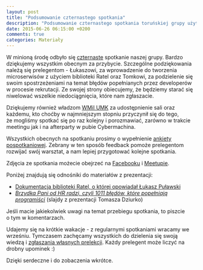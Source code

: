 ```yaml
---
layout: post
title: "Podsumowanie czternastego spotkania"
description: "Podsumowanie czternastego spotkania toruńskiej grupy użytkowników języka Java."
date: 2015-06-26 06:15:00 +0200
comments: true
categories: Materiały
---
```

W&nbsp;minioną środę odbyło się <a href="{{root_url}}/news/2015/06/10/spotkanie-14/">czternaste</a> spotkanie naszej grupy. Bardzo dziękujemy wszystkim obecnym za przybycie. Szczególne podziękowania należą się prelegentom - Łukaszowi, za wprowadzenie do tworzenia microserwisów z&nbsp;użyciem biblioteki Ratel oraz Tomkowi, za podzielenie się swoim spostrzeżeniami na temat błędów popełnianych przez developerów w&nbsp;procesie rekrutacji. Ze swojej strony obiecujemy, że będziemy starać się niwelować wszelkie niedociągnięcia, które nam zgłaszacie.

Dziękujemy również władzom <a href="https://www.mat.umk.pl" target="_blank">WMiI UMK</a> za&nbsp;udostępnienie sali oraz każdemu, kto choćby w&nbsp;najmniejszym stopniu przyczynił się do tego, że&nbsp;mogliśmy spotkać się po raz kolejny i&nbsp;porozmawiać, zarówno w&nbsp;trakcie meetingu jak i&nbsp;na afterparty w&nbsp;pubie Cybermachina.

Wszystkich obecnych na&nbsp;spotkaniu prosimy o&nbsp;wypełnienie <a href="https://docs.google.com/forms/d/1j7nV-pwAQHbsa5kN74cyPniCPoE4WzfieL_GEpiQ_e8/viewform" target="_blank">ankiety pospotkaniowej</a>. Zebrany w&nbsp;ten sposób feedback pomoże prelegentom rozwijać swój warsztat, a&nbsp;nam lepiej przygotować kolejne spotkania. <!--more-->

Zdjęcia ze spotkania możecie obejrzeć na&nbsp;<a href="https://www.facebook.com/media/set/?set=a.1662909060599247.1073741845.1472639746292847" target="_blank">Facebooku</a> i&nbsp;<a href="http://www.meetup.com/Torun-JUG/photos/26220114/" target="_blank">Meetupie</a>.

Poniżej znajdują się odnośniki do materiałów z&nbsp;prezentacji:
<ul>
	<li>
    <a href="https://github.com/PayU-Tech/Ratel/" target="_blank">Dokumentacja biblioteki Ratel, o której opowiadał Łukasz Puławski</a>
  </li>
  <li>
    <a href="http://tinyurl.com/brzydka-pani-hr-bledy-devow" target="_blank">
      <em>Brzydka Pani od HR radzi, czyli 1011 błędów, które popełniają programiści</em></a> (slajdy z&nbsp;prezentacji Tomasza Dziurko)
  </li>
</ul>

Jeśli macie jakiekolwiek uwagi na&nbsp;temat przebiegu spotkania, to&nbsp;piszcie o&nbsp;tym w&nbsp;komentarzach.

Udajemy się na krótkie wakacje - z&nbsp;regularnymi spotkaniami wracamy we wrześniu. Tymczasem zachęcamy wszystkich do dzielenia się swoją wiedzą i&nbsp;<a href="{{root_url}}/speakers/">zgłaszania własnych prelekcji</a>. Każdy prelegent może liczyć na drobny upominek :)

Dzięki serdeczne i&nbsp;do zobaczenia wkrótce.